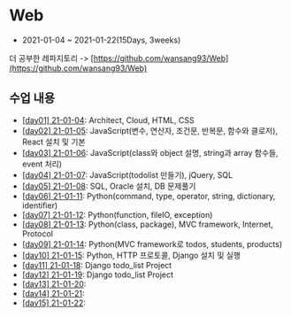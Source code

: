 # Web

- 2021-01-04 ~ 2021-01-22(15Days, 3weeks)

더 공부한 레파지토리 -> [https://github.com/wansang93/Web](https://github.com/wansang93/Web)

## 수업 내용

- [[day01] 21-01-04](./summary/210104.md): Architect, Cloud, HTML, CSS
- [[day02] 21-01-05](./summary/210105.md): JavaScript(변수, 연산자, 조건문, 반복문, 함수와 클로저), React 설치 및 기본
- [[day03] 21-01-06](./summary/210106.md): JavaScript(class와 object 설명, string과 array 함수들, event 처리)
- [[day04] 21-01-07](./summary/210107.md): JavaScript(todolist 만들기), jQuery, SQL
- [[day05] 21-01-08](./summary/210108.md): SQL, Oracle 설치, DB 문제풀기
- [[day06] 21-01-11](./summary/210111.md): Python(command, type, operator, string, dictionary, identifier)
- [[day07] 21-01-12](./summary/210112.md): Python(function, fileIO, exception)
- [[day08] 21-01-13](./summary/210113.md): Python(class, package), MVC framework, Internet, Protocol
- [[day09] 21-01-14](./summary/210114.md): Python(MVC framework로 todos, students, products)
- [[day10] 21-01-15](./summary/210115.md): Python, HTTP 프로토콜, Django 설치 및 실행
- [[day11] 21-01-18](./summary/210118.md): Django todo_list Project
- [[day12] 21-01-19](./summary/210119.md): Django todo_list Project
- [[day13] 21-01-20](./summary/210120.md): 
- [[day14] 21-01-21](./summary/210121.md): 
- [[day15] 21-01-22](./summary/210122.md): 

